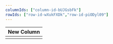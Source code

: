 ```yaml
---
columnIds: ["column-id-bUJGsbFk"]
rowIds: ["row-id-wXukFXDk","row-id-piODyl09"]
---
```


| New Column |
| -------- |
|          |